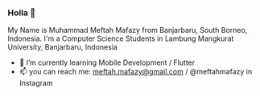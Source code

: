 ### Holla 👋

My Name is Muhammad Meftah Mafazy from Banjarbaru, South Borneo, Indonesia. I'm a Computer Science Students in Lambung Mangkurat University, Banjarbaru, Indonesia

- 🌱 I’m currently learning Mobile Development / Flutter
- 📫 you can reach me: meftah.mafazy@gmail.com / @meftahmafazy in Instagram
